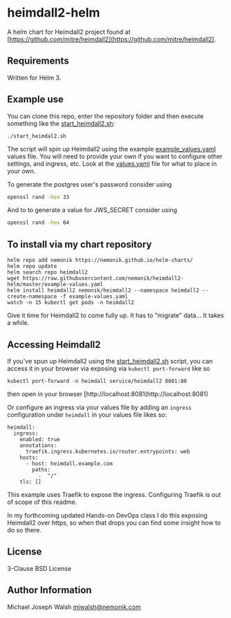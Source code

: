 # heimdall2-helm

A helm chart for Heimdall2 project found at [https://github.com/mitre/heimdall2](https://github.com/mitre/heimdall2).

## Requirements

Written for Helm 3.

## Example use

You can clone this repo, enter the repository folder and then execute something like the [start_heimdall2.sh](start_heimdall2.sh):

```
./start_heimdal2.sh
```

The script will spin up Heimdall2 using the example [example_values.yaml](example_values.yaml) values file.  You will need
to provide your own if you want to configure other settings, and ingress, etc.  Look at the [values.yaml](values.yaml)
file for what to place in your own.

To generate the postgres user's password consider using

```bash
openssl rand -hex 33
``` 

And to to generate a value for JWS_SECRET consider using 

```bash
openssl rand -hex 64
```

## To install via my chart repository

```
helm repo add nemonik https://nemonik.github.io/helm-charts/
helm repo update
helm search repo heimdall2
wget https://raw.githubusercontent.com/nemonik/heimdall2-helm/master/example-values.yaml
helm install heimdall2 nemonik/heimdall2 --namespace heimdall2 --create-namespace -f example-values.yaml
watch -n 15 kubectl get pods -n heimdall2
```

Give it time for Heimdall2 to come fully up.  It has to "migrate" data...  It takes a while.

## Accessing Heimdall2

If you've spun up Heimdall2 using the [start_heimdall2.sh](start_heimdall2.sh) script, you can access it in your
browser via exposing via `kubectl port-forward` like so

```
kubectl port-forward -n heimdall service/heimdall2 8081:80
```

then open in your browser [http://localhost:8081(http://localhost:8081)

Or configure an ingress via your values file by adding an `ingress` configuration under
`heimdall` in your values file likes so:

```
heimdall:
  ingress:
    enabled: true
    annotations:
      traefik.ingress.kubernetes.io/router.entrypoints: web
    hosts:
      - host: heimdall.example.com
        paths:
          -  "/"
    tls: []
``` 

This example uses Traefik to expose the ingress.  Configuring Traefik is out of scope of this 
readme.  

In my forthcoming updated Hands-on DevOps class I do this exposing Heimdall2 over https, so when that
drops you can find some insight how to do so there.

## License

3-Clause BSD License

## Author Information

Michael Joseph Walsh <mjwalsh@nemonik.com>
